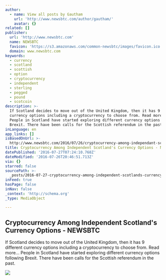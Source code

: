 ```yaml
---
author:
  - name: View all posts by Gautham
    url: 'http://www.newsbtc.com/author/gautham/'
    avatar: {}
related: []
publisher:
  url: 'http://www.newsbtc.com'
  name: NEWSBTC
  favicon: 'https://s3.amazonaws.com/common-newsbtc/images/favicon.ico'
  domain: www.newsbtc.com
keywords:
  - currency
  - scotland
  - scottish
  - option
  - cryptocurrency
  - independent
  - sterling
  - pegged
  - pound
  - scotcoin
description: >-
  If Scotland decides to move out of the United Kingdom, then it has 9 different
  currency options including a cryptocurrency to choose from. Read more...
  People in Scotland have started exploring different currency options following
  Brexit. There have been calls for the Scottish referendum in the past.
inLanguage: en
app_links: []
isBasedOnUrl: >-
  http://www.newsbtc.com/2016/07/26/cryptocurrency-among-independant-scotlands-currency-options/
title: Cryptocurrency Among Independent Scotland's Currency Options - NEWSBTC
datePublished: '2016-07-27T07:24:10.768Z'
dateModified: '2016-07-26T20:46:51.713Z'
via: {}
starred: false
sourcePath: >-
  _posts/2016-07-27-cryptocurrency-among-independent-scotlands-currency-options.md
inFeed: true
hasPage: false
inNav: false
_context: 'http://schema.org'
_type: MediaObject

---
```

<article style=""><h1>Cryptocurrency Among Independent Scotland's Currency Options - NEWSBTC</h1><p>If Scotland decides to move out of the United Kingdom, then it has 9 different currency options including a cryptocurrency to choose from. Read more... People in Scotland have started exploring different currency options following Brexit. There have been calls for the Scottish referendum in the past.</p><img src="http://s3.amazonaws.com/main-newsbtc-images/2016/07/26194723/scotland-bagpipes.jpg" /></article>